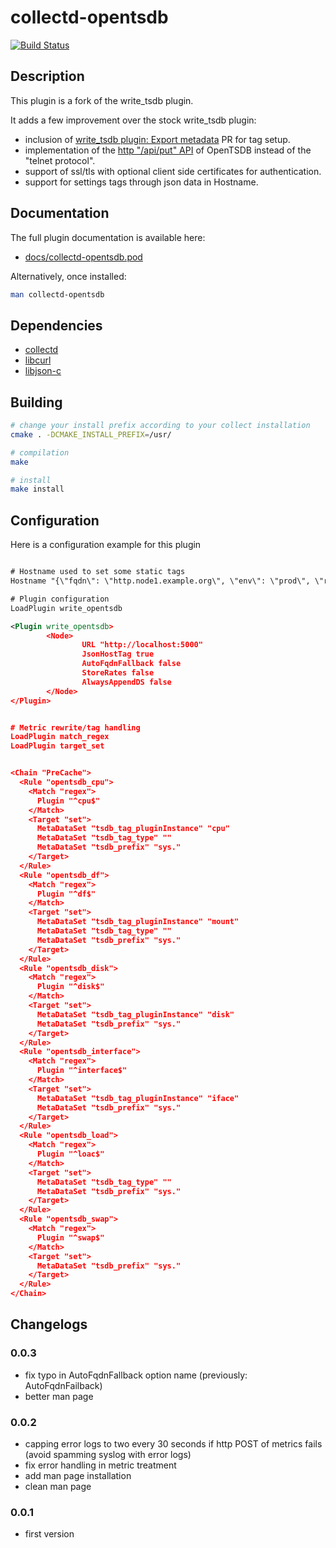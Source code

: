 # collectd-opentsdb

[![Build Status](https://travis-ci.org/kakwa/collectd-opentsdb.svg?branch=master)](https://travis-ci.org/kakwa/collectd-opentsdb)

## Description

This plugin is a fork of the write_tsdb plugin.

It adds a few improvement over the stock write_tsdb plugin:

* inclusion of [write_tsdb plugin: Export metadata](https://github.com/collectd/collectd/pull/1655/files) PR for tag setup.
* implementation of the [http "/api/put" API](http://opentsdb.net/docs/build/html/api_http/put.html) of OpenTSDB instead of the "telnet protocol".
* support of ssl/tls with optional client side certificates for authentication.
* support for settings tags through json data in Hostname.

## Documentation

The full plugin documentation is available here:

* [docs/collectd-opentsdb.pod](https://github.com/kakwa/collectd-tsdb2/blob/master/docs/collectd-opentsdb.pod)

Alternatively, once installed:

```bash
man collectd-opentsdb
```

## Dependencies

* [collectd](https://collectd.org/)
* [libcurl](https://curl.haxx.se/)
* [libjson-c](https://github.com/json-c/json-c)

## Building

```bash
# change your install prefix according to your collect installation
cmake . -DCMAKE_INSTALL_PREFIX=/usr/

# compilation
make

# install
make install
```

## Configuration

Here is a configuration example for this plugin

```xml

# Hostname used to set some static tags
Hostname "{\"fqdn\": \"http.node1.example.org\", \"env\": \"prod\", \"role\": \"http\"}"

# Plugin configuration
LoadPlugin write_opentsdb

<Plugin write_opentsdb>
        <Node>
                URL "http://localhost:5000"
                JsonHostTag true
                AutoFqdnFallback false
                StoreRates false
                AlwaysAppendDS false
        </Node>
</Plugin>


# Metric rewrite/tag handling
LoadPlugin match_regex
LoadPlugin target_set


<Chain "PreCache">
  <Rule "opentsdb_cpu">
    <Match "regex">
      Plugin "^cpu$"
    </Match>
    <Target "set">
      MetaDataSet "tsdb_tag_pluginInstance" "cpu"
      MetaDataSet "tsdb_tag_type" ""
      MetaDataSet "tsdb_prefix" "sys."
    </Target>
  </Rule>
  <Rule "opentsdb_df">
    <Match "regex">
      Plugin "^df$"
    </Match>
    <Target "set">
      MetaDataSet "tsdb_tag_pluginInstance" "mount"
      MetaDataSet "tsdb_tag_type" ""
      MetaDataSet "tsdb_prefix" "sys."
    </Target>
  </Rule>
  <Rule "opentsdb_disk">
    <Match "regex">
      Plugin "^disk$"
    </Match>
    <Target "set">
      MetaDataSet "tsdb_tag_pluginInstance" "disk"
      MetaDataSet "tsdb_prefix" "sys."
    </Target>
  </Rule>
  <Rule "opentsdb_interface">
    <Match "regex">
      Plugin "^interface$"
    </Match>
    <Target "set">
      MetaDataSet "tsdb_tag_pluginInstance" "iface"
      MetaDataSet "tsdb_prefix" "sys."
    </Target>
  </Rule>
  <Rule "opentsdb_load">
    <Match "regex">
      Plugin "^loac$"
    </Match>
    <Target "set">
      MetaDataSet "tsdb_tag_type" ""
      MetaDataSet "tsdb_prefix" "sys."
    </Target>
  </Rule>
  <Rule "opentsdb_swap">
    <Match "regex">
      Plugin "^swap$"
    </Match>
    <Target "set">
      MetaDataSet "tsdb_prefix" "sys."
    </Target>
  </Rule>
</Chain>
```

## Changelogs

### 0.0.3

* fix typo in AutoFqdnFallback option name (previously: AutoFqdnFailback)
* better man page

### 0.0.2

* capping error logs to two every 30 seconds if http POST of metrics fails (avoid spamming syslog with error logs)
* fix error handling in metric treatment
* add man page installation
* clean man page

### 0.0.1

* first version
